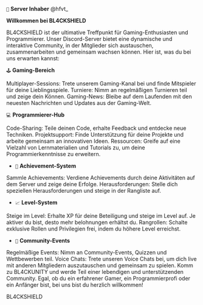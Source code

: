 ``👑`` **__Server Inhaber__** @hfvt_

**Willkommen bei BL4CKSHIELD**

BL4CKSHIELD ist der ultimative Treffpunkt für Gaming-Enthusiasten und Programmierer. Unser Discord-Server bietet eine dynamische und interaktive Community, in der Mitglieder sich austauschen, zusammenarbeiten und gemeinsam wachsen können. Hier ist, was du bei uns erwarten kannst:

``🕹️`` **Gaming-Bereich**

Multiplayer-Sessions: Trete unserem Gaming-Kanal bei und finde Mitspieler für deine Lieblingsspiele.
Turniere: Nimm an regelmäßigen Turnieren teil und zeige dein Können.
Gaming-News: Bleibe auf dem Laufenden mit den neuesten Nachrichten und Updates aus der Gaming-Welt.

``💻`` **Programmierer-Hub**

Code-Sharing: Teile deinen Code, erhalte Feedback und entdecke neue Techniken.
Projektsupport: Finde Unterstützung für deine Projekte und arbeite gemeinsam an innovativen Ideen.
Ressourcen: Greife auf eine Vielzahl von Lernmaterialien und Tutorials zu, um deine Programmierkenntnisse zu erweitern.

- ``🎉`` **Achievement-System**

Sammle Achievements: Verdiene Achievements durch deine Aktivitäten auf dem Server und zeige deine Erfolge.
Herausforderungen: Stelle dich speziellen Herausforderungen und steige in der Rangliste auf.

- ``📈`` **Level-System**

Steige im Level: Erhalte XP für deine Beteiligung und steige im Level auf. Je aktiver du bist, desto mehr belohnungen erhältst du.
Rangrollen: Schalte exklusive Rollen und Privilegien frei, indem du höhere Level erreichst.

- ``📢`` **Community-Events**

Regelmäßige Events: Nimm an Community-Events, Quizzen und Wettbewerben teil.
Voice Chats: Trete unseren Voice Chats bei, um dich live mit anderen Mitgliedern auszutauschen und gemeinsam zu spielen.
Komm zu BL4CKUNITY und werde Teil einer lebendigen und unterstützenden Community. Egal, ob du ein erfahrener Gamer, ein Programmierprofi oder ein Anfänger bist, bei uns bist du herzlich willkommen!

BL4CKSHIELD
